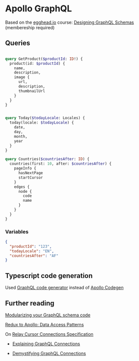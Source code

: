 # Apollo GraphQL

Based on the [egghead.io](https://egghead.io) course: [Designing GraphQL Schemas](https://egghead.io/courses/designing-graphql-schemas-99db) (membereship required)

## Queries

```graphql

query GetProduct($productId: ID!) {
  product(id: $productId) {
    name,
    description,
    image {
      url,
      description,
      thumbnailUrl
    }
  }
}


query Today($todayLocale: Locales) {
  today(locale: $todayLocale) {
    date,
    day,
    month,
    year
  }
}

query Countries($countriesAfter: ID) {
  countries(first: 10, after: $countriesAfter) {
    pageInfo {
      hasNextPage
      startCursor
    }
    edges {
      node {
        code
        name
      }
    }
  }
}

```

### Variables

```json
{
  "productId": "123",
  "todayLocale": "EN",
  "countriesAfter": "AF"
}
```

## Typescript code generation

Used [GraphQL code generator](https://www.graphql-code-generator.com) instead of [Apollo Codegen](https://www.apollographql.com/blog/tooling/apollo-codegen/typescript-graphql-code-generator-generate-graphql-types)

## Further reading

[Modularizing your GraphQL schema code](https://www.apollographql.com/blog/backend/schema-design/modularizing-your-graphql-schema-code)

[Redux to Apollo: Data Access Patterns](https://www.nerdwallet.com/blog/engineering/redux-to-apollo-data-access-patterns)

On [Relay Cursor Connections Specification](https://facebook.github.io/relay/graphql/connections.htm)

- [Explaining GraphQL Connections](https://www.apollographql.com/blog/graphql/explaining-graphql-connections)

- [Demystifying GraphQL Connections](https://andrewingram.net/posts/demystifying-graphql-connections/)
